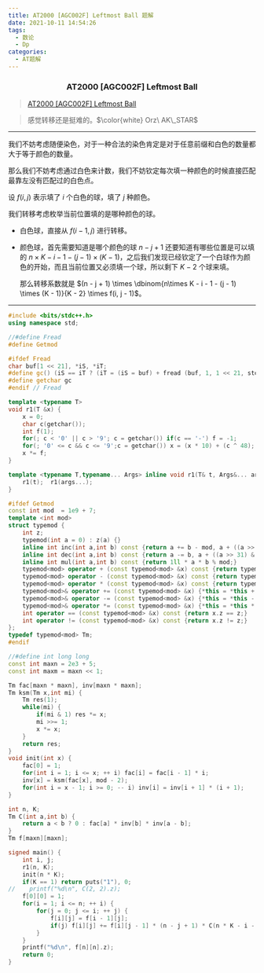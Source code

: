 ```yaml
---
title: AT2000 [AGC002F] Leftmost Ball 题解
date: 2021-10-11 14:54:26
tags:
  - 数论
  - Dp
categories:
  - AT题解
---
```


<h3><center>AT2000 [AGC002F] Leftmost Ball</center></h3>

> [AT2000 [AGC002F] Leftmost Ball](https://www.luogu.com.cn/problem/AT2000)

> 感觉转移还是挺难的。$\color{white} Orz\ AK\_STAR$

---

我们不妨考虑随便染色，对于一种合法的染色肯定是对于任意前缀和白色的数量都大于等于颜色的数量。

那么我们不妨考虑通过白色来计数，我们不妨钦定每次填一种颜色的时候直接匹配最靠左没有匹配过的白色点。

设 $f(i, j)$ 表示填了 $i$ 个白色的球，填了 $j$ 种颜色。

我们转移考虑枚举当前位置填的是哪种颜色的球。

- 白色球，直接从 $f(i - 1, j)$ 进行转移。

- 颜色球，首先需要知道是哪个颜色的球 $n - j + 1$ 还要知道有哪些位置是可以填的 $n \times K - i - 1 - (j - 1) \times (K - 1)$，之后我们发现已经钦定了一个白球作为颜色的开始，而且当前位置又必须填一个球，所以剩下 $K - 2$ 个球来填。

  那么转移系数就是 $(n - j + 1) \times \dbinom{n\times K - i - 1  - (j - 1) \times (K - 1)}{K - 2} \times f(i, j - 1)$。

---

```cpp
#include <bits/stdc++.h>
using namespace std;

//#define Fread
#define Getmod

#ifdef Fread
char buf[1 << 21], *iS, *iT;
#define gc() (iS == iT ? (iT = (iS = buf) + fread (buf, 1, 1 << 21, stdin), (iS == iT ? EOF : *iS ++)) : *iS ++)
#define getchar gc
#endif // Fread

template <typename T>
void r1(T &x) {
	x = 0;
	char c(getchar());
	int f(1);
	for(; c < '0' || c > '9'; c = getchar()) if(c == '-') f = -1;
	for(; '0' <= c && c <= '9';c = getchar()) x = (x * 10) + (c ^ 48);
	x *= f;
}

template <typename T,typename... Args> inline void r1(T& t, Args&... args) {
    r1(t);  r1(args...);
}

#ifdef Getmod
const int mod  = 1e9 + 7;
template <int mod>
struct typemod {
    int z;
    typemod(int a = 0) : z(a) {}
    inline int inc(int a,int b) const {return a += b - mod, a + ((a >> 31) & mod);}
    inline int dec(int a,int b) const {return a -= b, a + ((a >> 31) & mod);}
    inline int mul(int a,int b) const {return 1ll * a * b % mod;}
    typemod<mod> operator + (const typemod<mod> &x) const {return typemod(inc(z, x.z));}
    typemod<mod> operator - (const typemod<mod> &x) const {return typemod(dec(z, x.z));}
    typemod<mod> operator * (const typemod<mod> &x) const {return typemod(mul(z, x.z));}
    typemod<mod>& operator += (const typemod<mod> &x) {*this = *this + x; return *this;}
    typemod<mod>& operator -= (const typemod<mod> &x) {*this = *this - x; return *this;}
    typemod<mod>& operator *= (const typemod<mod> &x) {*this = *this * x; return *this;}
    int operator == (const typemod<mod> &x) const {return x.z == z;}
    int operator != (const typemod<mod> &x) const {return x.z != z;}
};
typedef typemod<mod> Tm;
#endif

//#define int long long
const int maxn = 2e3 + 5;
const int maxm = maxn << 1;

Tm fac[maxn * maxn], inv[maxn * maxn];
Tm ksm(Tm x,int mi) {
    Tm res(1);
    while(mi) {
        if(mi & 1) res *= x;
        mi >>= 1;
        x *= x;
    }
    return res;
}
void init(int x) {
    fac[0] = 1;
    for(int i = 1; i <= x; ++ i) fac[i] = fac[i - 1] * i;
    inv[x] = ksm(fac[x], mod - 2);
    for(int i = x - 1; i >= 0; -- i) inv[i] = inv[i + 1] * (i + 1);
}

int n, K;
Tm C(int a,int b) {
    return a < b ? 0 : fac[a] * inv[b] * inv[a - b];
}
Tm f[maxn][maxn];

signed main() {
    int i, j;
    r1(n, K);
    init(n * K);
    if(K == 1) return puts("1"), 0;
//    printf("%d\n", C(2, 2).z);
    f[0][0] = 1;
    for(i = 1; i <= n; ++ i) {
        for(j = 0; j <= i; ++ j) {
            f[i][j] = f[i - 1][j];
            if(j) f[i][j] += f[i][j - 1] * (n - j + 1) * C(n * K - i - 1 - (j - 1) * (K - 1), K - 2);
        }
    }
    printf("%d\n", f[n][n].z);
    return 0;
}
```








